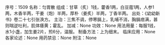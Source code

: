 序号：1509
名称：匀胃散
组成：甘草（炙）1钱，藿香1两，白豆蔻1两，人参1两，木香半两，干姜（炮）半两，厚朴（姜炙）半两，丁香半两。
出处：《幼幼新书》卷二十七引张涣方。
主治：三焦不调，停寒膈上，乳哺不消，胸膈痞满，甚则喘逆吐利，肌体痿黄；霍乱。
加减：None
功效：None
用法用量：每服1钱，水1小盏，加生姜2片，煎6分，温服。
制备方法：上为细末。
临床应用：None
各家论述：None
用药禁忌：None
附注：None
